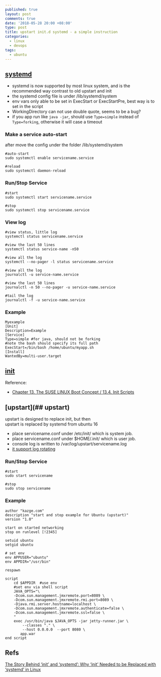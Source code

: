 ```yaml
---
published: true
layout: post
comments: true
date: '2018-05-28 20:00 +08:00'
type: post
title: upstart init.d systemd - a simple instruction
categories:
  - linux
  - devops
tags:
  - ubuntu
---
```

## [systemd](https://www.freedesktop.org/software/systemd/man/systemd.service.html)
- systemd is now supported by most linux system, and is the recommended way contrast to old upstart and init
- the systemd config file is under /lib/systemd/system
- env vars only able to be set in ExecStart or ExecStartPre, best way is to set in the script
- WorkingDirectory can not use double quote, seems to be a bug?
- if you app run like `java -jar`, should use `Type=simple` instead of `Type=forking`, otherwise it will case a timeout  

### Make a service auto-start
after move the config under the folder /lib/systemd/system
```shell
#auto-start
sudo systemctl enable servicename.service

#reload
sudo systemctl daemon-reload
```

### Run/Stop Service  
```shell
#start
sudo systemctl start servicename.service

#stop
sudo systemctl stop servicename.service
```

### View log
```shell
#view status, little log
systemctl status servicename.service 

#view the last 50 lines
systemctl status service-name -n50  

#view all the log
systemctl --no-pager -l status servicename.service 

#view all the log
journalctl -u service-name.service 

#view the last 50 lines
journalctl -n 50 --no-pager -u service-name.service 

#tail the log
journalctl -f -u service-name.service 
```

### Example  
```shell
Myexample
[Unit]
Description=Example
[Service]
Type=simple #for java, should not be forking
#note the bash should specify its full path
ExecStart=/bin/bash /home/ubuntu/myapp.sh
[Install]
WantedBy=multi-user.target
```

## [init](http://www.tldp.org/LDP/intro-linux/html/sect_04_02.html)
Reference:
- [Chapter 13. The SUSE LINUX Boot Concept / 13.4. Init Scripts](https://www.novell.com/documentation/suse91/suselinux-adminguide/html/ch13s04.html)

## [upstart](## upstart)
upstart is designed to replace init, but then  
upstart is replaced by systemd from ubuntu 16

- place servicename.conf under /etc/init/ which is system job.
- place servicename.conf under $HOME/.init/ which is user job.
- console log is written to /var/log/upstart/servicename.log
- [it support log rotating](http://manpages.ubuntu.com/manpages/xenial/man8/logrotate.8.html) 

### Run/Stop Service  
```shell
#start
sudo start servicename

#stop
sudo stop servicename
```

### Example  
```shell
author "kazge.com"
description "start and stop example for Ubuntu (upstart)"
version "1.0"

start on started networking
stop on runlevel [!2345]

setuid ubuntu
setgid ubuntu

# set env
env APPUSER="ubuntu"
env APPDIR="/usr/bin"

respawn

script
	cd $APPDIR	#use env
    #set env via shell script
	JAVA_OPTS="\
	-Dcom.sun.management.jmxremote.port=8089 \
	-Dcom.sun.management.jmxremote.rmi.port=8089 \
	-Djava.rmi.server.hostname=localhost \
	-Dcom.sun.management.jmxremote.authenticate=false \
	-Dcom.sun.management.jmxremote.ssl=false \
	"
	exec /usr/bin/java $JAVA_OPTS -jar jetty-runner.jar \
	    --classes "." \
	    --host 0.0.0.0  --port 8080 \
	   app.war
end script

```

## Refs  

[The Story Behind ‘init’ and ‘systemd’: Why ‘init’ Needed to be Replaced with ‘systemd’ in Linux](https://www.tecmint.com/systemd-replaces-init-in-linux/)
